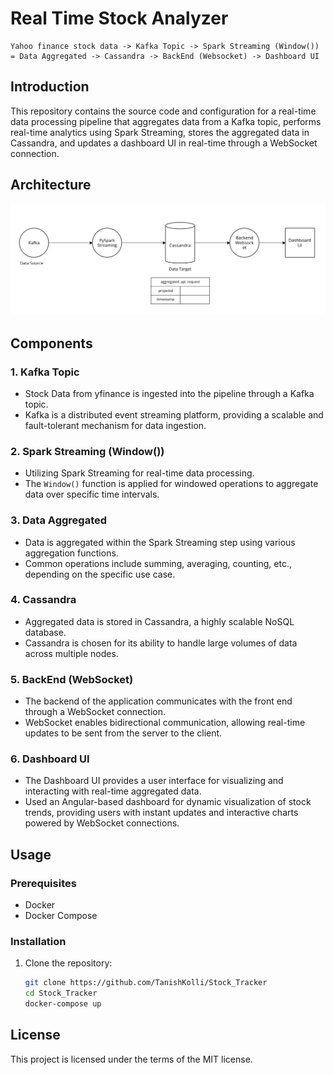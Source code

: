
# Real Time Stock Analyzer
    Yahoo finance stock data -> Kafka Topic -> Spark Streaming (Window()) = Data Aggregated -> Cassandra -> BackEnd (Websocket) -> Dashboard UI


## Introduction

This repository contains the source code and configuration for a real-time data processing pipeline that aggregates data from a Kafka topic, performs real-time analytics using Spark Streaming, stores the aggregated data in Cassandra, and updates a dashboard UI in real-time through a WebSocket connection.

## Architecture

![Architecture](./docs/architecture.png)

## Components

### 1. Kafka Topic

- Stock Data from yfinance is ingested into the pipeline through a Kafka topic.
- Kafka is a distributed event streaming platform, providing a scalable and fault-tolerant mechanism for data ingestion.

### 2. Spark Streaming (Window())

- Utilizing Spark Streaming for real-time data processing.
- The `Window()` function is applied for windowed operations to aggregate data over specific time intervals.

### 3. Data Aggregated

- Data is aggregated within the Spark Streaming step using various aggregation functions.
- Common operations include summing, averaging, counting, etc., depending on the specific use case.

### 4. Cassandra

- Aggregated data is stored in Cassandra, a highly scalable NoSQL database.
- Cassandra is chosen for its ability to handle large volumes of data across multiple nodes.

### 5. BackEnd (WebSocket)

- The backend of the application communicates with the front end through a WebSocket connection.
- WebSocket enables bidirectional communication, allowing real-time updates to be sent from the server to the client.

### 6. Dashboard UI

- The Dashboard UI provides a user interface for visualizing and interacting with real-time aggregated data.
- Used an Angular-based dashboard for dynamic visualization of stock trends, providing users with instant updates and interactive charts powered by WebSocket connections.


## Usage

### Prerequisites

- Docker
- Docker Compose

### Installation

1. Clone the repository:

   ```bash
   git clone https://github.com/TanishKolli/Stock_Tracker
   cd Stock_Tracker
   docker-compose up


## License

This project is licensed under the terms of the MIT license.
